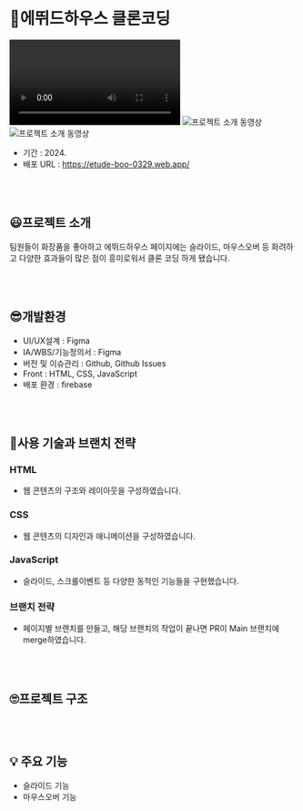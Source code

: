 # 💄에뛰드하우스 클론코딩

<!-- ![포폴-전체](https://github.com/eeeyooon/portfolio/assets/102462534/ee1f3651-96af-4e3c-8f73-6adec8352d9b) -->

![포폴-전체](https://github.com/Ahnsj828/Team_Project_001_bbo/video/etude.mp4)
![프로젝트 소개 동영상](https://github.com/Ahnsj828/Team_Project_001_bbo/blob/main/etude.png)
![프로젝트 소개 동영상](https://github.com/Ahnsj828/Team_Project_001_bbo/raw/main/etude.png)

- 기간 : 2024.
- 배포 URL : https://etude-boo-0329.web.app/

<br /><br />

## 😃프로젝트 소개

팀원들이 화장품을 좋아하고 에뛰드하우스 페이지에는 슬라이드, 마우스오버 등 화려하고 다양한 효과들이 많은 점이 흥미로워서 클론 코딩 하게 됐습니다.

<br /><br />

## 😎개발환경

- UI/UX설계 : Figma
- IA/WBS/기능정의서 : Figma
- 버전 및 이슈관리 : Github, Github Issues
- Front : HTML, CSS, JavaScript
- 배포 환경 : firebase

<br /><br />

## 🧐사용 기술과 브랜치 전략

### HTML

- 웹 콘텐츠의 구조와 레이아웃을 구성하였습니다.

### CSS

- 웹 콘텐츠의 디자인과 애니메이션을 구성하였습니다.

### JavaScript

- 슬라이드, 스크롤이벤트 등 다양한 동적인 기능들을 구현했습니다.

### 브랜치 전략

- 페이지별 브랜치를 만들고, 해당 브랜치의 작업이 끝나면 PR이 Main 브랜치에 merge하였습니다.

<br /><br />

## 🙄프로젝트 구조

<br /><br />

## 💡 주요 기능

- 슬라이드 기능
- 마우스오버 기능
